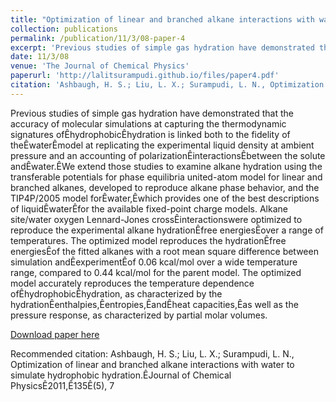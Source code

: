 ```yaml
---
title: "Optimization of linear and branched alkane interactions with water to simulate hydrophobic hydration"
collection: publications
permalink: /publication/11/3/08-paper-4
excerpt: 'Previous studies of simple gas hydration have demonstrated that the accuracy of molecular simulations at capturing the thermodynamic signatures ofÊhydrophobicÊhydration is linked both to the fidelity of theÊwaterÊmodel at replicating the experimental liquid density at ambient pressure and an accounting of polarizationÊinteractionsÊbetween the solute andÊwater.ÊWe extend those studies to examine alkane hydration using the transferable potentials for phase equilibria united-atom model for linear and branched alkanes, developed to reproduce alkane phase behavior, and the TIP4P/2005 model forÊwater,Êwhich provides one of the best descriptions of liquidÊwaterÊfor the available fixed-point charge models. Alkane site/water oxygen Lennard-Jones crossÊinteractionswere optimized to reproduce the experimental alkane hydrationÊfree energiesÊover a range of temperatures. The optimized model reproduces the hydrationÊfree energiesÊof the fitted alkanes with a root mean square difference between simulation andÊexperimentÊof 0.06 kcal/mol over a wide temperature range, compared to 0.44 kcal/mol for the parent model. The optimized model accurately reproduces the temperature dependence ofÊhydrophobicÊhydration, as characterized by the hydrationÊenthalpies,Êentropies,ÊandÊheat capacities,Êas well as the pressure response, as characterized by partial molar volumes.'
date: 11/3/08
venue: 'The Journal of Chemical Physics'
paperurl: 'http://lalitsurampudi.github.io/files/paper4.pdf'
citation: 'Ashbaugh, H. S.; Liu, L. X.; Surampudi, L. N., Optimization of linear and branched alkane interactions with water to simulate hydrophobic hydration.ÊJournal of Chemical PhysicsÊ2011,Ê135Ê(5), 7'
---
```

Previous studies of simple gas hydration have demonstrated that the accuracy of molecular simulations at capturing the thermodynamic signatures ofÊhydrophobicÊhydration is linked both to the fidelity of theÊwaterÊmodel at replicating the experimental liquid density at ambient pressure and an accounting of polarizationÊinteractionsÊbetween the solute andÊwater.ÊWe extend those studies to examine alkane hydration using the transferable potentials for phase equilibria united-atom model for linear and branched alkanes, developed to reproduce alkane phase behavior, and the TIP4P/2005 model forÊwater,Êwhich provides one of the best descriptions of liquidÊwaterÊfor the available fixed-point charge models. Alkane site/water oxygen Lennard-Jones crossÊinteractionswere optimized to reproduce the experimental alkane hydrationÊfree energiesÊover a range of temperatures. The optimized model reproduces the hydrationÊfree energiesÊof the fitted alkanes with a root mean square difference between simulation andÊexperimentÊof 0.06 kcal/mol over a wide temperature range, compared to 0.44 kcal/mol for the parent model. The optimized model accurately reproduces the temperature dependence ofÊhydrophobicÊhydration, as characterized by the hydrationÊenthalpies,Êentropies,ÊandÊheat capacities,Êas well as the pressure response, as characterized by partial molar volumes.

[Download paper here](http://lalitsurampudi.github.io/files/paper4.pdf)

Recommended citation: Ashbaugh, H. S.; Liu, L. X.; Surampudi, L. N., Optimization of linear and branched alkane interactions with water to simulate hydrophobic hydration.ÊJournal of Chemical PhysicsÊ2011,Ê135Ê(5), 7